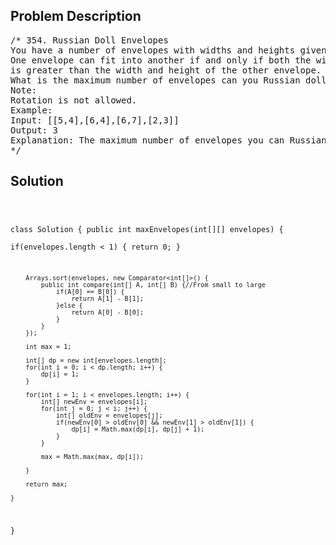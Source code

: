 <!--
<style>
  body { font-family: Arial, sans-serif; }
  .container { max-width: 100%; margin: 0 auto; padding: 10px; }
  .comment-block { max-width: 30%; background-color: #f9f9f9; padding: 10px; border-left: 5px solid #ccc; overflow-wrap: break-word; white-space: pre-wrap; }
  .code-block { background-color: #f4f4f4; padding: 10px; border: 1px solid #ddd; overflow-wrap: break-word; white-space: pre-wrap; }
</style>
-->

<div class='container'>
<h2>Problem Description</h2>
<div class='comment-block'>
<pre>
/* 354. Russian Doll Envelopes
You have a number of envelopes with widths and heights given as a pair of integers (w, h).
One envelope can fit into another if and only if both the width and height of one envelope
is greater than the width and height of the other envelope.
What is the maximum number of envelopes can you Russian doll? (put one inside other)
Note:
Rotation is not allowed.
Example:
Input: [[5,4],[6,4],[6,7],[2,3]]
Output: 3
Explanation: The maximum number of envelopes you can Russian doll is 3 ([2,3] => [5,4] => [6,7]).
*/
</pre>
</div>

<h2>Solution</h2>
<div class='code-block'>
<pre><code class='language-java'>

class Solution {
    public int maxEnvelopes(int[][] envelopes) {   
        if(envelopes.length < 1) {
            return 0;
        }
        
        Arrays.sort(envelopes, new Comparator<int[]>() {
            public int compare(int[] A, int[] B) {//From small to large
                if(A[0] == B[0]) {
                    return A[1] - B[1];
                }else {
                    return A[0] - B[0];
                }
            }
        });
        
        int max = 1;
        
        int[] dp = new int[envelopes.length];
        for(int i = 0; i < dp.length; i++) {
            dp[i] = 1;
        }
            
        for(int i = 1; i < envelopes.length; i++) {
            int[] newEnv = envelopes[i];
            for(int j = 0; j < i; j++) {
                int[] oldEnv = envelopes[j];
                if(newEnv[0] > oldEnv[0] && newEnv[1] > oldEnv[1]) {
                    dp[i] = Math.max(dp[i], dp[j] + 1);
                }
            }
            
            max = Math.max(max, dp[i]);
            
        }
        
        return max;
        
    }
}</code></pre>
</div>
</div>
